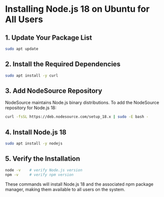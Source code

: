 # Installing Node.js 18 on Ubuntu for All Users

## 1. Update Your Package List

```bash
sudo apt update
```

## 2. Install the Required Dependencies

```bash
sudo apt install -y curl
```

## 3. Add NodeSource Repository

NodeSource maintains Node.js binary distributions. To add the NodeSource repository for Node.js 18:

```bash
curl -fsSL https://deb.nodesource.com/setup_18.x | sudo -E bash -
```

## 4. Install Node.js 18

```bash
sudo apt install -y nodejs
```

## 5. Verify the Installation

```bash
node -v    # verify Node.js version
npm -v     # verify npm version
```

These commands will install Node.js 18 and the associated npm package manager, making them available to all users on the system.
